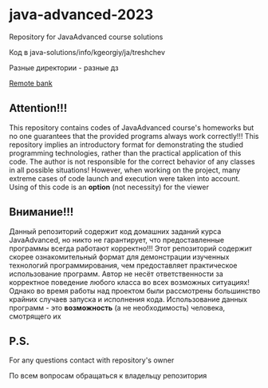 # java-advanced-2023
Repository for JavaAdvanced course solutions

Код в java-solutions/info/kgeorgiy/ja/treshchev

Разные директории - разные дз

[Remote bank](./java-solutions/info/kgeorgiy/ja/treshchev/bank)

## Attention!!!

This repository contains codes of JavaAdvanced course's homeworks but no one guarantees that 
the provided programs always work correctly!!!
This repository implies an introductory format for demonstrating the studied programming technologies, 
rather than the practical application of this code.
The author is not responsible for the correct behavior of any classes in all possible situations!
However, when working on the project, many extreme cases of code launch and execution were taken into account.
Using of this code is an **option** (not necessity) for the viewer

## Внимание!!!

Данный репозиторий содержит код домашних заданий курса JavaAdvanced, но никто не гарантирует,
что предоставленные программы всегда работают корректно!!!
Этот репозиторий содержит скорее ознакомительный формат для демонстрации изученных технологий программирования,
чем предоставляет практическое использование программ.
Автор не несёт ответственности за корректное поведение любого класса во всех возможных ситуациях!
Однако во время работы над проектом были рассмотрены большинство крайних случаев запуска и исполнения кода.
Использование данных программ - это **возможность** (а не необходимость) человека, смотрящего их

## P.S.

For any questions contact with repository's owner

По всем вопросам обращаться к владельцу репозитория
